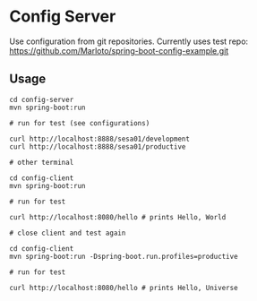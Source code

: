 # Config Server

Use configuration from git repositories. Currently uses test repo: https://github.com/Marloto/spring-boot-config-example.git

## Usage

```
cd config-server
mvn spring-boot:run

# run for test (see configurations)

curl http://localhost:8888/sesa01/development
curl http://localhost:8888/sesa01/productive

# other terminal

cd config-client
mvn spring-boot:run

# run for test

curl http://localhost:8080/hello # prints Hello, World

# close client and test again

cd config-client
mvn spring-boot:run -Dspring-boot.run.profiles=productive

# run for test

curl http://localhost:8080/hello # prints Hello, Universe
```